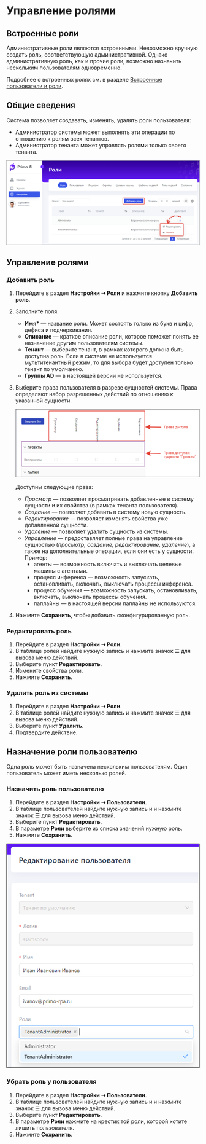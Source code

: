 # Управление ролями

## Встроенные роли

Административные роли являются встроенными. Невозможно вручную создать роль, соответствующую административной. Однако административную роль, как и прочие роли, возможно назначить нескольким пользователям одновременно.

Подробнее о встроенных ролях см. в разделе [Встроенные пользователи и роли](https://github.com/PrimoRPA/Docs.Rus/blob/1299-%D0%BD%D0%B0%D0%BF%D0%B8%D1%81%D0%B0%D1%82%D1%8C-%D0%B4%D0%BE%D0%BA%D1%83%D0%BC%D0%B5%D0%BD%D1%82-%D0%BF%D0%BE-primoai/primo-ai/admin/system-users.md).

## Общие сведения

Система позволяет создавать, изменять, удалять роли пользователя:
* Администратор системы может выполнять эти операции по отношению к ролям всех тенантов.
* Администратор тенанта может управлять ролями только своего тенанта.

![](<../../../.gitbook/assets1/primo-ai/roles-buttons.png>)


## Управление ролями

### Добавить роль

1. Перейдите в раздел **Настройки ➝ Роли** и нажмите кнопку **Добавить роль**.
2. Заполните поля:
   * **Имя\*** — название роли. Может состоять только из букв и цифр, дефиса и подчеркивания.
   * **Описание** — краткое описание роли, которое поможет понять ее назначение другим пользователям системы.
   * **Тенант** — выберите тенант, в рамках которого должна быть доступна роль. Если в системе не используется мультитенантный режим, то для выбора будет доступен только тенант по умолчанию.
   * **Группы AD** — в настоящей версии не используется.
3. Выберите права пользователя в разрезе сущностей системы. Права определяют набор разрешенных действий по отношению к указанной сущности.

   ![](<../../../.gitbook/assets1/primo-ai/rights-in-roles.png>)
   
   Доступны следующие права:
   * *Просмотр* — позволяет просматривать добавленные в систему сущности и их свойства (в рамках тенанта пользователя).
   * *Создание* — позволяет добавить в систему новую сущность. 
   * *Редактирование* — позволяет изменять свойства уже добавленной сущности.
   * *Удаление* — позволяет удалить сущность из системы. 
   * *Управление* — предоставляет полные права на управление сущностью (*просмотр, создание, редактирование, удаление*), а также на дополнительные операции, если они есть у сущности. Пример: 
     * агенты — возможность включать и выключать целевые машины с агентами.
     * процесс инференса — возможность запускать, остановливать, включать, выключать процессы инференса.
     * процесс обучения — возможность запускать, остановливать, включать, выключать процессы обучения.
     * паплайны — в настоящей версии паплайны не используются.
8. Нажмите **Сохранить**, чтобы добавить сконфигурированную роль.


### Редактировать роль

1. Перейдите в раздел **Настройки ➝ Роли**.
2. В таблице ролей найдите нужную запись и нажмите значок ☰ для вызова меню действий.
3. Выберите пункт **Редактировать**.
4. Измените свойства роли.
5. Нажмите **Сохранить**.


### Удалить роль из системы

1. Перейдите в раздел **Настройки ➝ Роли**.
2. В таблице ролей найдите нужную запись и нажмите значок ☰ для вызова меню действий.
3. Выберите пункт **Удалить**.
4. Подтвердите действие.


## Назначение роли пользователю

Одна роль может быть назначена нескольким пользователям. Один пользователь может иметь несколько ролей. 


### Назначить роль пользователю

1. Перейдите в раздел **Настройки ➝ Пользователи**.
2. В таблице пользователей найдите нужную запись и и нажмите значок ☰ для вызова меню действий.
3. Выберите пункт **Редактировать**.
4. В параметре **Роли** выберите из списка значений нужную роль.
5. Нажмите **Сохранить**.

![](<../../../.gitbook/assets1/primo-ai/set-role.png>)


### Убрать роль у пользователя 

1. Перейдите в раздел **Настройки ➝ Пользователи**.
2. В таблице пользователей найдите нужную запись и и нажмите значок ☰ для вызова меню действий.
3. Выберите пункт **Редактировать**.
4. В параметре **Роли** нажмите на крестик той роли, которой хотите лишить пользователя.
5. Нажмите **Сохранить**.

